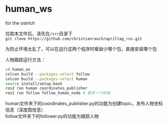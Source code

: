 # human_ws
for the ostrich

拉取本文件后，请先在`/src`目录下<br>
`git clone https://github.com/christianrauch/apriltag_ros.git`

为防止环境太乱了，可以在运行这两个程序时看缺少哪个包，直接安装哪个包

人物跟踪运行方法：
```bash
cd human_ws
colcon build --packages-select follow
colcon build --packages-select human
source install/setup.bash
ros2 run human coordinates_publisher
ros2 run follow follow_human_node # 新开一个终端
```

human文件夹下的coordinates_publisher.py的功能为创建topic，发布人物坐标信息（深度图信息）<br>
follow文件夹下的follower.py的功能为跟踪人物